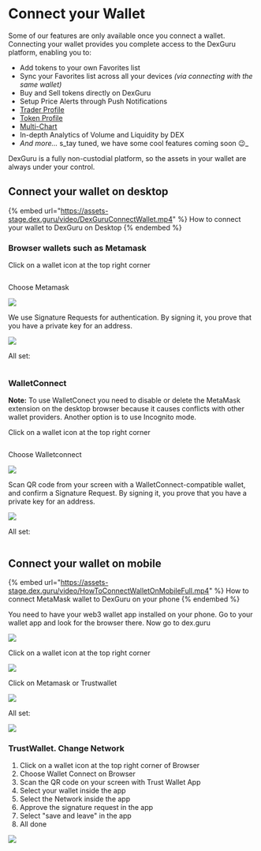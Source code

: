 # Connect your Wallet

Some of our features are only available once you connect a wallet. Connecting your wallet provides you complete access to the DexGuru platform, enabling you to:

* Add tokens to your own Favorites list
* Sync your Favorites list across all your devices _(via connecting with the same wallet)_
* Buy and Sell tokens directly on DexGuru
* Setup Price Alerts through Push Notifications
* [Trader Profile](../general/features/account-profile.md)
* [Token Profile](../general/features/dyor.md)
* [Multi-Chart](https://docs.dex.guru/general/features/multi-chart)&#x20;
* In-depth Analytics of Volume and Liquidity by DEX
* _And more..._ s_tay tuned, we have some cool features coming soon 😉_

DexGuru is a fully non-custodial platform, so the assets in your wallet are always under your control.

## Connect your wallet on desktop

{% embed url="https://assets-stage.dex.guru/video/DexGuruConnectWallet.mp4" %}
How to connect your wallet to DexGuru on Desktop
{% endembed %}

### Browser wallets such as Metamask

Click on a wallet icon at the top right corner&#x20;

<figure><img src="../.gitbook/assets/001 (3) (1).png" alt=""><figcaption></figcaption></figure>

Choose Metamask&#x20;

![](<../.gitbook/assets/Connect wallet 002.png>)

We use Signature Requests for authentication. By signing it, you prove that you have a private key for an address.&#x20;

![](<../.gitbook/assets/Connect wallet 003.png>)

All set:&#x20;

<figure><img src="../.gitbook/assets/004 (3).png" alt=""><figcaption></figcaption></figure>

### WalletConnect

**Note:** To use WalletConect you need to disable or delete the MetaMask extension on the desktop browser because it causes conflicts with other wallet providers. Another option is to use Incognito mode.&#x20;

Click on a wallet icon at the top right corner&#x20;

<figure><img src="../.gitbook/assets/005.png" alt=""><figcaption></figcaption></figure>

Choose Walletconnect&#x20;

![](<../.gitbook/assets/Connect wallet 006.png>)

Scan QR code from your screen with a WalletConnect-compatible wallet, and confirm a Signature Request. By signing it, you prove that you have a private key for an address.&#x20;

![](<../.gitbook/assets/Connect wallet 007\_2.png>)



All set:&#x20;

<figure><img src="../.gitbook/assets/008 (1).png" alt=""><figcaption></figcaption></figure>



## Connect your wallet on mobile&#x20;

{% embed url="https://assets-stage.dex.guru/video/HowToConnectWalletOnMobileFull.mp4" %}
How to connect MetaMask wallet to DexGuru on your phone&#x20;
{% endembed %}

You need to have your web3 wallet app installed on your phone. Go to your wallet app and look for the browser there. Now go to dex.guru

![](<../.gitbook/assets/Connect wallet009.png>)

Click on a wallet icon at the top right corner&#x20;

![](<../.gitbook/assets/Connect wallet010.png>)

Click on Metamask or Trustwallet&#x20;

![](<../.gitbook/assets/Connect wallet011.png>)

All set:&#x20;

![](<../.gitbook/assets/Connect wallet012.png>)

### TrustWallet. Change Network

1. Click on a wallet icon at the top right corner of Browser
2. Choose Wallet Connect on Browser
3. Scan the QR code on your screen with Trust Wallet App
4. Select your wallet inside the app
5. Select the Network inside the app
6. Approve the signature request in the app
7. Select "save and leave" in the app
8. All done

![](<../.gitbook/assets/image (24) (1) (1) (1) (1).png>)



